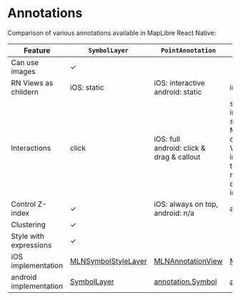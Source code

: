 # Annotations

Comparison of various annotations available in MapLibre React Native:

| Feature                | `SymbolLayer`                                                                                                         | `PointAnnotation`                                                                                                                     | `MarkerView`                                                                                                                                                                      | `CircleLayer`                                                                                                         |
| ---------------------- | --------------------------------------------------------------------------------------------------------------------- | ------------------------------------------------------------------------------------------------------------------------------------- | --------------------------------------------------------------------------------------------------------------------------------------------------------------------------------- | --------------------------------------------------------------------------------------------------------------------- |
| Can use images         | &check;                                                                                                               |                                                                                                                                       |                                                                                                                                                                                   |                                                                                                                       |
| RN Views as childern   | iOS: static                                                                                                           | iOS: interactive <br/> android: static                                                                                                | interactive                                                                                                                                                                       |                                                                                                                       |
| Interactions           | click                                                                                                                 | iOS: full <br/> android: click & drag & callout                                                                                       | supports full interactivity in the sense that inside MarkerViews one can place any RN View, which can be interacted with. Not to be misunderstood with drag n drop interactivity. | click                                                                                                                 |
| Control Z-index        | &check;                                                                                                               | iOS: always on top, android: n/a                                                                                                      | always on top                                                                                                                                                                     | &check;                                                                                                               |
| Clustering             | &check;                                                                                                               |                                                                                                                                       |                                                                                                                                                                                   | &check;                                                                                                               |
| Style with expressions | &check;                                                                                                               |                                                                                                                                       |                                                                                                                                                                                   | &check;                                                                                                               |
| iOS implementation     | [MLNSymbolStyleLayer](https://maplibre.org/maplibre-gl-native/ios/api/Classes/MLNSymbolStyleLayer.html)               | [MLNAnnotationView](https://maplibre.org/maplibre-gl-native/ios/api/Classes/MLNAnnotationView.html)                                   | [MLNAnnotationView](https://maplibre.org/maplibre-gl-native/ios/api/Classes/MLNAnnotationView.html)                                                                               | [MLNCircleStyleLayer](https://maplibre.org/maplibre-gl-native/ios/api/Classes/MLNCircleStyleLayer.html)               |
| android implementation | [SymbolLayer](https://maplibre.org/maplibre-gl-native/android/api/com/mapbox/mapboxsdk/style/layers/SymbolLayer.html) | [annotation.Symbol](https://docs.mapbox.com/android/api/plugins/annotation/0.8.0/com/mapbox/mapboxsdk/plugins/annotation/Symbol.html) | [annotation.Marker](https://docs.mapbox.com/android/api/plugins/markerview/0.4.0/com/mapbox/mapboxsdk/plugins/markerview/MarkerView.html)                                         | [CircleLayer](https://maplibre.org/maplibre-gl-native/android/api/com/mapbox/mapboxsdk/style/layers/CircleLayer.html) |
